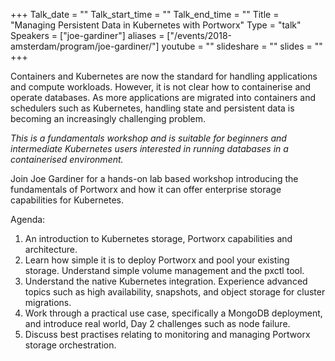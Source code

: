 +++
Talk_date = ""
Talk_start_time = ""
Talk_end_time = ""
Title = "Managing Persistent Data in Kubernetes with Portworx"
Type = "talk"
Speakers = ["joe-gardiner"]
aliases = ["/events/2018-amsterdam/program/joe-gardiner/"]
youtube = ""
slideshare = ""
slides = ""
+++

Containers and Kubernetes are now the standard for handling applications and compute workloads. However, it is not clear how to containerise and operate databases. As more applications are migrated into containers and schedulers such as Kubernetes, handling state and persistent data is becoming an increasingly challenging problem.

_This is a fundamentals workshop and is suitable for beginners and intermediate Kubernetes users interested in running databases in a containerised environment._

Join Joe Gardiner for a hands-on lab based workshop introducing the fundamentals of Portworx and how it can offer enterprise storage capabilities for Kubernetes.

Agenda:

1. An introduction to Kubernetes storage, Portworx capabilities and architecture.
1. Learn how simple it is to deploy Portworx and pool your existing storage. Understand simple volume management and the pxctl tool.
1. Understand the native Kubernetes integration. Experience advanced topics such as high availability, snapshots, and object storage for cluster migrations.
1. Work through a practical use case, specifically a MongoDB deployment, and introduce real world, Day 2 challenges such as node failure.
1. Discuss best practises relating to monitoring and managing Portworx storage orchestration.
